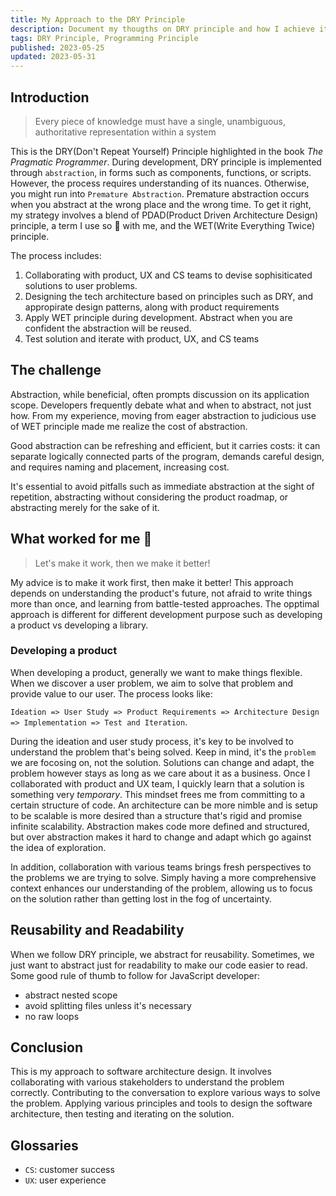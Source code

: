 ```yaml
---
title: My Approach to the DRY Principle
description: Document my thougths on DRY principle and how I achieve it
tags: DRY Principle, Programming Principle
published: 2023-05-25
updated: 2023-05-31
---
```


## Introduction

> Every piece of knowledge must have a single, unambiguous, authoritative representation within a system

This is the DRY(Don't Repeat Yourself) Principle highlighted in the book _The Pragmatic Programmer_. During development, DRY principle is implemented through `abstraction`, in forms such as components, functions, or scripts. However, the process requires understanding of its nuances. Otherwise, you might run into `Premature Abstraction`. Premature abstraction occurs when you abstract at the wrong place and the wrong time. To get it right, my strategy involves a blend of PDAD(Product Driven Architecture Design) principle, a term I use so 🐻 with me, and the WET(Write Everything Twice) principle.

The process includes:

1. Collaborating with product, UX and CS teams to devise sophisiticated solutions to user problems.
2. Designing the tech architecture based on principles such as DRY, and appropirate design patterns, along with product requirements
3. Apply WET principle during development. Abstract when you are confident the abstraction will be reused.
4. Test solution and iterate with product, UX, and CS teams

## The challenge

Abstraction, while beneficial, often prompts discussion on its application scope. Developers frequently debate what and when to abstract, not just how. From my experience, moving from eager abstraction to judicious use of WET principle made me realize the cost of abstraction.

Good abstraction can be refreshing and efficient, but it carries costs: it can separate logically connected parts of the program, demands careful design, and requires naming and placement, increasing cost.

It's essential to avoid pitfalls such as immediate abstraction at the sight of repetition, abstracting without considering the product roadmap, or abstracting merely for the sake of it.

## What worked for me 🔧

> Let's make it work, then we make it better!

My advice is to make it work first, then make it better! This approach depends on understanding the product's future, not afraid to write things more than once, and learning from battle-tested approaches. The opptimal approach is different for different development purpose such as developing a product vs developing a library.

### Developing a product

When developing a product, generally we want to make things flexible. When we discover a user problem, we aim to solve that problem and provide value to our user. The process looks like:

`Ideation => User Study => Product Requirements => Architecture Design => Implementation => Test and Iteration`.

During the ideation and user study process, it's key to be involved to understand the problem that's being solved. Keep in mind, it's the `problem` we are focosing on, not the solution. Solutions can change and adapt, the problem however stays as long as we care about it as a business. Once I collaborated with product and UX team, I quickly learn that a solution is something very _temporary_. This mindset frees me from committing to a certain structure of code. An architecture can be more nimble and is setup to be scalable is more desired than a structure that's rigid and promise infinite scalability. Abstraction makes code more defined and structured, but over abstraction makes it hard to change and adapt which go against the idea of exploration.

In addition, collaboration with various teams brings fresh perspectives to the problems we are trying to solve. Simply having a more comprehensive context enhances our understanding of the problem, allowing us to focus on the solution rather than getting lost in the fog of uncertainty.

## Reusability and Readability

When we follow DRY principle, we abstract for reusability. Sometimes, we just want to abstract just for readability to make our code easier to read. Some good rule of thumb to follow for JavaScript developer:

- abstract nested scope
- avoid splitting files unless it's necessary
- no raw loops

## Conclusion

This is my approach to software architecture design. It involves collaborating with various stakeholders to understand the problem correctly. Contributing to the conversation to explore various ways to solve the problem. Applying various principles and tools to design the software architecture, then testing and iterating on the solution.

## Glossaries

- `CS`: customer success
- `UX`: user experience
